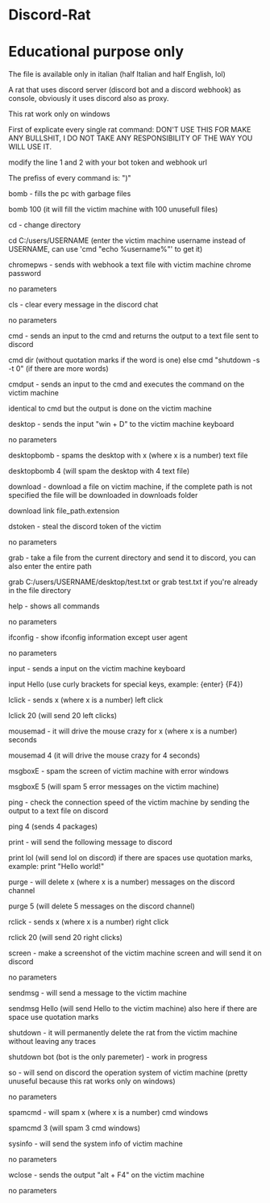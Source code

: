# Discord-Rat

# Educational purpose only


The file is available only in italian (half Italian and half English, lol)


A rat that uses discord server (discord bot and a discord webhook) as console, obviously it uses discord also as proxy.


This rat work only on windows


First of explicate every single rat command: DON'T USE THIS FOR MAKE ANY BULLSHIT, I DO NOT TAKE ANY RESPONSIBILITY OF THE WAY YOU WILL USE IT.


modify the line 1 and 2 with your bot token and webhook url


The prefiss of every command is: ")"


bomb - fills the pc with garbage files

bomb 100 (it will fill the victim machine with 100 unusefull files)


cd - change directory

cd C:/users/USERNAME (enter the victim machine username instead of USERNAME, can use 'cmd "echo %username%"' to get it)


chromepws - sends with webhook a text file with victim machine chrome password

no parameters


cls - clear every message in the discord chat

no parameters


cmd - sends an input to the cmd and returns the output to a text file sent to discord

cmd dir (without quotation marks if the word is one) else cmd "shutdown -s -t 0" (if there are more words)


cmdput - sends an input to the cmd and executes the command on the victim machine

identical to cmd but the output is done on the victim machine


desktop - sends the input "win + D" to the victim machine keyboard

no parameters


desktopbomb - spams the desktop with x (where x is a number) text file

desktopbomb 4 (will spam the desktop with 4 text file)



download - download a file on victim machine, if the complete path is not specified the file will be downloaded in downloads folder

download link file_path.extension



dstoken - steal the discord token of the victim

no parameters


grab - take a file from the current directory and send it to discord, you can also enter the entire path

grab C:/users/USERNAME/desktop/test.txt  or  grab test.txt if you're already in the file directory


help - shows all commands


no parameters


ifconfig - show ifconfig information except user agent

no parameters


input - sends a input on the victim machine keyboard

input Hello (use curly brackets for special keys, example: {enter} {F4})


lclick - sends x (where x is a number) left click

lclick 20 (will send 20 left clicks)


mousemad - it will drive the mouse crazy for x (where x is a number) seconds

mousemad 4 (it will drive the mouse crazy for 4 seconds)


msgboxE - spam the screen of victim machine with error windows

msgboxE 5 (will spam 5 error messages on the victim machine)


ping - check the connection speed of the victim machine by sending the output to a text file on discord

ping 4 (sends 4 packages)


print - will send the following message to discord

print lol (will send lol on discord) if there are spaces use quotation marks, example: print "Hello world!"


purge - will delete x (where x is a number) messages on the discord channel

purge 5 (will delete 5 messages on the discord channel)


rclick - sends x (where x is a number) right click

rclick 20 (will send 20 right clicks)


screen - make a screenshot of the victim machine screen and will send it on discord

no parameters


sendmsg - will send a message to the victim machine

sendmsg Hello (will send Hello to the victim machine) also here if there are space use quotation marks


shutdown - it will permanently delete the rat from the victim machine without leaving any traces

shutdown bot (bot is the only paremeter) - work in progress


so - will send on discord the operation system of victim machine (pretty unuseful because this rat works only on windows)

no parameters


spamcmd - will spam x (where x is a number) cmd windows

spamcmd 3 (will spam 3 cmd windows)


sysinfo - will send the system info of victim machine

no parameters


wclose - sends the output "alt + F4" on the victim machine

no parameters
